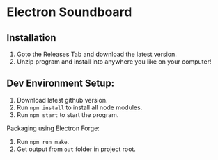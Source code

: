 # Electron Soundboard

## Installation

1. Goto the Releases Tab and download the latest version.
2. Unzip program and install into anywhere you like on your computer!

## Dev Environment Setup:

1. Download latest github version.
2. Run `npm install` to install all node modules.
3. Run `npm start` to start the program.

Packaging using Electron Forge:

1. Run `npm run make`.
2. Get output from `out` folder in project root.

